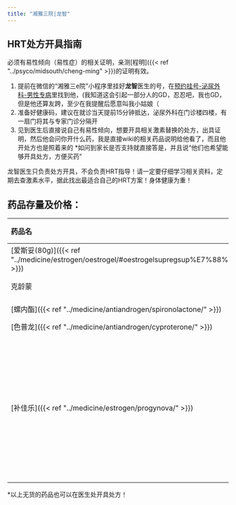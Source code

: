 ```yaml
---
title: "湘雅三院|龙智"
---
```

## HRT处方开具指南
必须有易性倾向（易性症）的相关证明，亲测[程明]({{< ref "../psyco/midsouth/cheng-ming" >}})的证明有效。

1. 提前在微信的“湘雅三e院”小程序里挂好**龙智**医生的号，在<u>预约挂号-泌尿外科-男性专病</u>里找到他，(我知道这会引起一部分人的GD，忍忍吧，我也GD，但是他还算友跨，至少在我提醒后愿意叫我小姑娘（
2. 准备好健康码，建议在就诊当天提前15分钟抵达，泌尿外科在门诊楼四楼，有一扇门将其与专家门诊分隔开
3. 见到医生后直接说自己有易性倾向，想要开具相关激素替换的处方，出具证明，然后他会问你开什么药，我是直接wiki的相关药品说明给他看了，而且他开处方也是照着来的
   \*如问到家长是否支持就直接答是，并且说“他们也希望能够开具处方，方便买药”

龙智医生只负责处方开具，不会负责HRT指导！请一定要仔细学习相关资料，定期去查激素水平，据此找出最适合自己的HRT方案！身体健康为重！

## 药品存量及价格：
| 药品名 | 存量（截至2021.12.1） | 价格 |
| :--- | :--- | :--- |
|[爱斯妥(80g)]({{< ref "../medicine/estrogen/oestrogel/#oestrogelsupregsup%E7%88%B1%E6%96%AF%E5%A6%A5" >}})|无货，将补货|113.91元/支|
|克龄蒙|无货，将补货|63元/盒|
|[螺内酯]({{< ref "../medicine/antiandrogen/spironolactone/" >}})|有货|13.8元/盒|
|[色普龙]({{< ref "../medicine/antiandrogen/cyproterone/" >}})|无货| |
|[补佳乐]({{< ref "../medicine/estrogen/progynova/" >}})|无货|不过医院对面的药房有卖，走药房出去过天桥，银行边上那家，33.5元/盒，无需处方）|

\*以上无货的药品也可以在医生处开具处方！